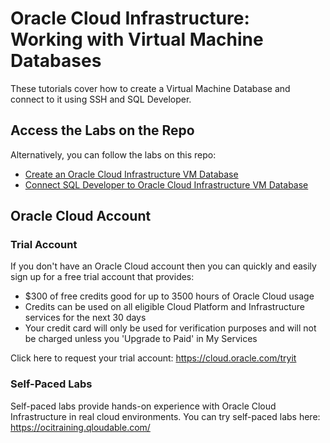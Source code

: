 # Oracle Cloud Infrastructure: Working with Virtual Machine Databases
These tutorials cover how to create a Virtual Machine Database and connect to it using SSH and SQL Developer.

<!--
## Access the Labs Using Our Web Interface
**Click the image to use our easy to navigate HTML format:**
[![Data Safe Hands-on Workshop](images/data-safe-hol.png " ")](https://oracle.github.io/learning-library/data-management-library/security/data-safe-HOL)
-->

## Access the Labs on the Repo
Alternatively, you can follow the labs on this repo:
- [Create an Oracle Cloud Infrastructure VM Database](./create-oci-vm-db/content.md)
- [Connect SQL Developer to Oracle Cloud Infrastructure VM Database](./connect-oci-vm-db-sqldeveloper/content.md)

## Oracle Cloud Account

### Trial Account
If you don't have an Oracle Cloud account then you can quickly and easily sign up for a free trial account that provides:
- $300 of free credits good for up to 3500 hours of Oracle Cloud usage
- Credits can be used on all eligible Cloud Platform and Infrastructure services for the next 30 days
- Your credit card will only be used for verification purposes and will not be charged unless you 'Upgrade to Paid' in My Services

Click here to request your trial account: https://cloud.oracle.com/tryit

### Self-Paced Labs
Self-paced labs provide hands-on experience with Oracle Cloud Infrastructure in real cloud environments. You can try self-paced labs here: https://ocitraining.qloudable.com/
